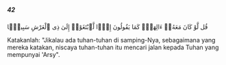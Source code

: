 ##### 42

<span class="ayah">قُل لَّوْ كَانَ مَعَهُۥٓ ءَالِهَةٌۭ كَمَا يَقُولُونَ إِذًۭا لَّٱبْتَغَوْا۟ إِلَىٰ ذِى ٱلْعَرْشِ سَبِيلًۭا</span>

<span class="ayah_translation">Katakanlah: "Jikalau ada tuhan-tuhan di samping-Nya, sebagaimana yang mereka katakan, niscaya tuhan-tuhan itu mencari jalan kepada Tuhan yang mempunyai 'Arsy".</span>
